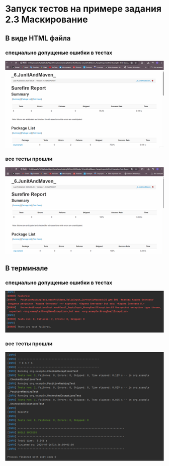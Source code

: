 # Запуск тестов на примере задания 2.3 Маскирование

## В виде HTML файла

### специально допущеные ошибки в тестах

![](images_and_gifs/deliberately_made_mistakes_html.gif)

### все тесты прошли

![](images_and_gifs/all_ok_tests_html.gif)

## В терминале

### специально допущеные ошибки в тестах

![](images_and_gifs/deliberately_made_mistakes.png)

### все тесты прошли

![](images_and_gifs/all_ok_tests.png)
